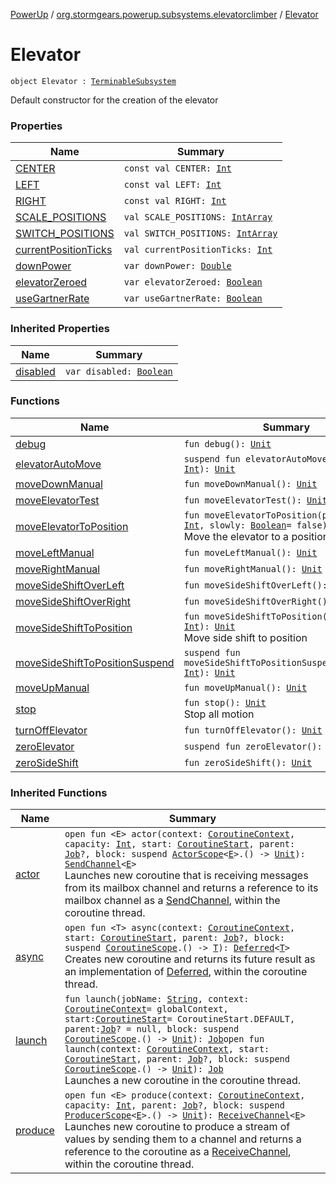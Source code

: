[PowerUp](../../index.md) / [org.stormgears.powerup.subsystems.elevatorclimber](../index.md) / [Elevator](./index.md)

# Elevator

`object Elevator : `[`TerminableSubsystem`](../../org.stormgears.utils.concurrency/-terminable-subsystem/index.md)

Default constructor for the creation of the elevator

### Properties

| Name | Summary |
|---|---|
| [CENTER](-c-e-n-t-e-r.md) | `const val CENTER: `[`Int`](https://kotlinlang.org/api/latest/jvm/stdlib/kotlin/-int/index.html) |
| [LEFT](-l-e-f-t.md) | `const val LEFT: `[`Int`](https://kotlinlang.org/api/latest/jvm/stdlib/kotlin/-int/index.html) |
| [RIGHT](-r-i-g-h-t.md) | `const val RIGHT: `[`Int`](https://kotlinlang.org/api/latest/jvm/stdlib/kotlin/-int/index.html) |
| [SCALE_POSITIONS](-s-c-a-l-e_-p-o-s-i-t-i-o-n-s.md) | `val SCALE_POSITIONS: `[`IntArray`](https://kotlinlang.org/api/latest/jvm/stdlib/kotlin/-int-array/index.html) |
| [SWITCH_POSITIONS](-s-w-i-t-c-h_-p-o-s-i-t-i-o-n-s.md) | `val SWITCH_POSITIONS: `[`IntArray`](https://kotlinlang.org/api/latest/jvm/stdlib/kotlin/-int-array/index.html) |
| [currentPositionTicks](current-position-ticks.md) | `val currentPositionTicks: `[`Int`](https://kotlinlang.org/api/latest/jvm/stdlib/kotlin/-int/index.html) |
| [downPower](down-power.md) | `var downPower: `[`Double`](https://kotlinlang.org/api/latest/jvm/stdlib/kotlin/-double/index.html) |
| [elevatorZeroed](elevator-zeroed.md) | `var elevatorZeroed: `[`Boolean`](https://kotlinlang.org/api/latest/jvm/stdlib/kotlin/-boolean/index.html) |
| [useGartnerRate](use-gartner-rate.md) | `var useGartnerRate: `[`Boolean`](https://kotlinlang.org/api/latest/jvm/stdlib/kotlin/-boolean/index.html) |

### Inherited Properties

| Name | Summary |
|---|---|
| [disabled](../../org.stormgears.utils.concurrency/-terminable-subsystem/disabled.md) | `var disabled: `[`Boolean`](https://kotlinlang.org/api/latest/jvm/stdlib/kotlin/-boolean/index.html) |

### Functions

| Name | Summary |
|---|---|
| [debug](debug.md) | `fun debug(): `[`Unit`](https://kotlinlang.org/api/latest/jvm/stdlib/kotlin/-unit/index.html) |
| [elevatorAutoMove](elevator-auto-move.md) | `suspend fun elevatorAutoMove(position: `[`Int`](https://kotlinlang.org/api/latest/jvm/stdlib/kotlin/-int/index.html)`): `[`Unit`](https://kotlinlang.org/api/latest/jvm/stdlib/kotlin/-unit/index.html) |
| [moveDownManual](move-down-manual.md) | `fun moveDownManual(): `[`Unit`](https://kotlinlang.org/api/latest/jvm/stdlib/kotlin/-unit/index.html) |
| [moveElevatorTest](move-elevator-test.md) | `fun moveElevatorTest(): `[`Unit`](https://kotlinlang.org/api/latest/jvm/stdlib/kotlin/-unit/index.html) |
| [moveElevatorToPosition](move-elevator-to-position.md) | `fun moveElevatorToPosition(position: `[`Int`](https://kotlinlang.org/api/latest/jvm/stdlib/kotlin/-int/index.html)`, slowly: `[`Boolean`](https://kotlinlang.org/api/latest/jvm/stdlib/kotlin/-boolean/index.html)` = false): `[`Unit`](https://kotlinlang.org/api/latest/jvm/stdlib/kotlin/-unit/index.html)<br>Move the elevator to a position |
| [moveLeftManual](move-left-manual.md) | `fun moveLeftManual(): `[`Unit`](https://kotlinlang.org/api/latest/jvm/stdlib/kotlin/-unit/index.html) |
| [moveRightManual](move-right-manual.md) | `fun moveRightManual(): `[`Unit`](https://kotlinlang.org/api/latest/jvm/stdlib/kotlin/-unit/index.html) |
| [moveSideShiftOverLeft](move-side-shift-over-left.md) | `fun moveSideShiftOverLeft(): `[`Unit`](https://kotlinlang.org/api/latest/jvm/stdlib/kotlin/-unit/index.html) |
| [moveSideShiftOverRight](move-side-shift-over-right.md) | `fun moveSideShiftOverRight(): `[`Unit`](https://kotlinlang.org/api/latest/jvm/stdlib/kotlin/-unit/index.html) |
| [moveSideShiftToPosition](move-side-shift-to-position.md) | `fun moveSideShiftToPosition(position: `[`Int`](https://kotlinlang.org/api/latest/jvm/stdlib/kotlin/-int/index.html)`): `[`Unit`](https://kotlinlang.org/api/latest/jvm/stdlib/kotlin/-unit/index.html)<br>Move side shift to position |
| [moveSideShiftToPositionSuspend](move-side-shift-to-position-suspend.md) | `suspend fun moveSideShiftToPositionSuspend(position: `[`Int`](https://kotlinlang.org/api/latest/jvm/stdlib/kotlin/-int/index.html)`): `[`Unit`](https://kotlinlang.org/api/latest/jvm/stdlib/kotlin/-unit/index.html) |
| [moveUpManual](move-up-manual.md) | `fun moveUpManual(): `[`Unit`](https://kotlinlang.org/api/latest/jvm/stdlib/kotlin/-unit/index.html) |
| [stop](stop.md) | `fun stop(): `[`Unit`](https://kotlinlang.org/api/latest/jvm/stdlib/kotlin/-unit/index.html)<br>Stop all motion |
| [turnOffElevator](turn-off-elevator.md) | `fun turnOffElevator(): `[`Unit`](https://kotlinlang.org/api/latest/jvm/stdlib/kotlin/-unit/index.html) |
| [zeroElevator](zero-elevator.md) | `suspend fun zeroElevator(): `[`Unit`](https://kotlinlang.org/api/latest/jvm/stdlib/kotlin/-unit/index.html) |
| [zeroSideShift](zero-side-shift.md) | `fun zeroSideShift(): `[`Unit`](https://kotlinlang.org/api/latest/jvm/stdlib/kotlin/-unit/index.html) |

### Inherited Functions

| Name | Summary |
|---|---|
| [actor](../../org.stormgears.utils.concurrency/-terminable-subsystem/actor.md) | `open fun <E> actor(context: `[`CoroutineContext`](https://kotlinlang.org/api/latest/jvm/stdlib/kotlin.coroutines.experimental/-coroutine-context/index.html)`, capacity: `[`Int`](https://kotlinlang.org/api/latest/jvm/stdlib/kotlin/-int/index.html)`, start: `[`CoroutineStart`](https://kotlin.github.io/kotlinx.coroutines/kotlinx-coroutines-core/kotlinx.coroutines.experimental/-coroutine-start/index.html)`, parent: `[`Job`](https://kotlin.github.io/kotlinx.coroutines/kotlinx-coroutines-core/kotlinx.coroutines.experimental/-job/index.html)`?, block: suspend `[`ActorScope`](https://kotlin.github.io/kotlinx.coroutines/kotlinx-coroutines-core/kotlinx.coroutines.experimental.channels/-actor-scope/index.html)`<`[`E`](../../org.stormgears.utils.concurrency/-terminable-subsystem/actor.md#E)`>.() -> `[`Unit`](https://kotlinlang.org/api/latest/jvm/stdlib/kotlin/-unit/index.html)`): `[`SendChannel`](https://kotlin.github.io/kotlinx.coroutines/kotlinx-coroutines-core/kotlinx.coroutines.experimental.channels/-send-channel/index.html)`<`[`E`](../../org.stormgears.utils.concurrency/-terminable-subsystem/actor.md#E)`>`<br>Launches new coroutine that is receiving messages from its mailbox channel and returns a reference to its mailbox channel as a [SendChannel](https://kotlin.github.io/kotlinx.coroutines/kotlinx-coroutines-core/kotlinx.coroutines.experimental.channels/-send-channel/index.html), within the coroutine thread. |
| [async](../../org.stormgears.utils.concurrency/-terminable-subsystem/async.md) | `open fun <T> async(context: `[`CoroutineContext`](https://kotlinlang.org/api/latest/jvm/stdlib/kotlin.coroutines.experimental/-coroutine-context/index.html)`, start: `[`CoroutineStart`](https://kotlin.github.io/kotlinx.coroutines/kotlinx-coroutines-core/kotlinx.coroutines.experimental/-coroutine-start/index.html)`, parent: `[`Job`](https://kotlin.github.io/kotlinx.coroutines/kotlinx-coroutines-core/kotlinx.coroutines.experimental/-job/index.html)`?, block: suspend `[`CoroutineScope`](https://kotlin.github.io/kotlinx.coroutines/kotlinx-coroutines-core/kotlinx.coroutines.experimental/-coroutine-scope/index.html)`.() -> `[`T`](../../org.stormgears.utils.concurrency/-terminable-subsystem/async.md#T)`): `[`Deferred`](https://kotlin.github.io/kotlinx.coroutines/kotlinx-coroutines-core/kotlinx.coroutines.experimental/-deferred/index.html)`<`[`T`](../../org.stormgears.utils.concurrency/-terminable-subsystem/async.md#T)`>`<br>Creates new coroutine and returns its future result as an implementation of [Deferred](https://kotlin.github.io/kotlinx.coroutines/kotlinx-coroutines-core/kotlinx.coroutines.experimental/-deferred/index.html), within the coroutine thread. |
| [launch](../../org.stormgears.utils.concurrency/-terminable-subsystem/launch.md) | `fun launch(jobName: `[`String`](https://kotlinlang.org/api/latest/jvm/stdlib/kotlin/-string/index.html)`, context: `[`CoroutineContext`](https://kotlinlang.org/api/latest/jvm/stdlib/kotlin.coroutines.experimental/-coroutine-context/index.html)` = globalContext, start: `[`CoroutineStart`](https://kotlin.github.io/kotlinx.coroutines/kotlinx-coroutines-core/kotlinx.coroutines.experimental/-coroutine-start/index.html)` = CoroutineStart.DEFAULT, parent: `[`Job`](https://kotlin.github.io/kotlinx.coroutines/kotlinx-coroutines-core/kotlinx.coroutines.experimental/-job/index.html)`? = null, block: suspend `[`CoroutineScope`](https://kotlin.github.io/kotlinx.coroutines/kotlinx-coroutines-core/kotlinx.coroutines.experimental/-coroutine-scope/index.html)`.() -> `[`Unit`](https://kotlinlang.org/api/latest/jvm/stdlib/kotlin/-unit/index.html)`): `[`Job`](https://kotlin.github.io/kotlinx.coroutines/kotlinx-coroutines-core/kotlinx.coroutines.experimental/-job/index.html)`open fun launch(context: `[`CoroutineContext`](https://kotlinlang.org/api/latest/jvm/stdlib/kotlin.coroutines.experimental/-coroutine-context/index.html)`, start: `[`CoroutineStart`](https://kotlin.github.io/kotlinx.coroutines/kotlinx-coroutines-core/kotlinx.coroutines.experimental/-coroutine-start/index.html)`, parent: `[`Job`](https://kotlin.github.io/kotlinx.coroutines/kotlinx-coroutines-core/kotlinx.coroutines.experimental/-job/index.html)`?, block: suspend `[`CoroutineScope`](https://kotlin.github.io/kotlinx.coroutines/kotlinx-coroutines-core/kotlinx.coroutines.experimental/-coroutine-scope/index.html)`.() -> `[`Unit`](https://kotlinlang.org/api/latest/jvm/stdlib/kotlin/-unit/index.html)`): `[`Job`](https://kotlin.github.io/kotlinx.coroutines/kotlinx-coroutines-core/kotlinx.coroutines.experimental/-job/index.html)<br>Launches a new coroutine in the coroutine thread. |
| [produce](../../org.stormgears.utils.concurrency/-terminable-subsystem/produce.md) | `open fun <E> produce(context: `[`CoroutineContext`](https://kotlinlang.org/api/latest/jvm/stdlib/kotlin.coroutines.experimental/-coroutine-context/index.html)`, capacity: `[`Int`](https://kotlinlang.org/api/latest/jvm/stdlib/kotlin/-int/index.html)`, parent: `[`Job`](https://kotlin.github.io/kotlinx.coroutines/kotlinx-coroutines-core/kotlinx.coroutines.experimental/-job/index.html)`?, block: suspend `[`ProducerScope`](https://kotlin.github.io/kotlinx.coroutines/kotlinx-coroutines-core/kotlinx.coroutines.experimental.channels/-producer-scope/index.html)`<`[`E`](../../org.stormgears.utils.concurrency/-terminable-subsystem/produce.md#E)`>.() -> `[`Unit`](https://kotlinlang.org/api/latest/jvm/stdlib/kotlin/-unit/index.html)`): `[`ReceiveChannel`](https://kotlin.github.io/kotlinx.coroutines/kotlinx-coroutines-core/kotlinx.coroutines.experimental.channels/-receive-channel/index.html)`<`[`E`](../../org.stormgears.utils.concurrency/-terminable-subsystem/produce.md#E)`>`<br>Launches new coroutine to produce a stream of values by sending them to a channel and returns a reference to the coroutine as a [ReceiveChannel](https://kotlin.github.io/kotlinx.coroutines/kotlinx-coroutines-core/kotlinx.coroutines.experimental.channels/-receive-channel/index.html), within the coroutine thread. |
